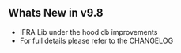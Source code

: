 Whats New in v9.8
--------------------------
- IFRA Lib under the hood db improvements
- For full details please refer to the CHANGELOG